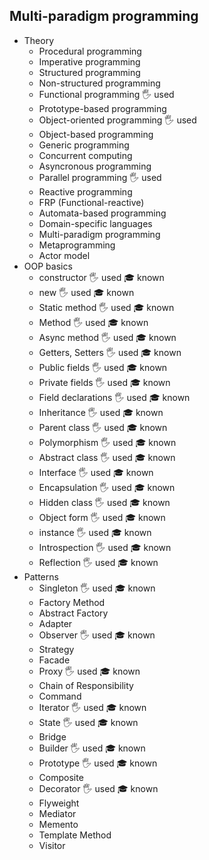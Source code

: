 ## Multi-paradigm programming

- Theory
  - Procedural programming
  - Imperative programming
  - Structured programming
  - Non-structured programming
  - Functional programming 🖐️ used 
  - Prototype-based programming
  - Object-oriented programming 🖐️ used 
  - Object-based programming
  - Generic programming
  - Concurrent computing
  - Asyncronous programming
  - Parallel programming 🖐️ used 
  - Reactive programming
  - FRP (Functional-reactive)
  - Automata-based programming
  - Domain-specific languages
  - Multi-paradigm programming
  - Metaprogramming
  - Actor model
- OOP basics
  - constructor 🖐️ used 🎓 known
  - new 🖐️ used 🎓 known
  - Static method 🖐️ used 🎓 known
  - Method 🖐️ used 🎓 known
  - Async method 🖐️ used 🎓 known
  - Getters, Setters 🖐️ used 🎓 known
  - Public fields 🖐️ used 🎓 known
  - Private fields 🖐️ used 🎓 known
  - Field declarations 🖐️ used 🎓 known
  - Inheritance 🖐️ used 🎓 known
  - Parent class 🖐️ used 🎓 known
  - Polymorphism 🖐️ used 🎓 known
  - Abstract class 🖐️ used 🎓 known
  - Interface 🖐️ used 🎓 known
  - Encapsulation 🖐️ used 🎓 known
  - Hidden class 🖐️ used 🎓 known
  - Object form 🖐️ used 🎓 known
  - instance 🖐️ used 🎓 known
  - Introspection 🖐️ used 🎓 known
  - Reflection 🖐️ used 🎓 known
- Patterns
  - Singleton 🖐️ used 🎓 known
  - Factory Method
  - Abstract Factory
  - Adapter
  - Observer 🖐️ used 🎓 known
  - Strategy
  - Facade
  - Proxy 🖐️ used 🎓 known
  - Chain of Responsibility
  - Command
  - Iterator 🖐️ used 🎓 known
  - State 🖐️ used 🎓 known
  - Bridge
  - Builder 🖐️ used 🎓 known
  - Prototype 🖐️ used 🎓 known
  - Composite
  - Decorator 🖐️ used 🎓 known
  - Flyweight
  - Mediator
  - Memento
  - Template Method
  - Visitor
